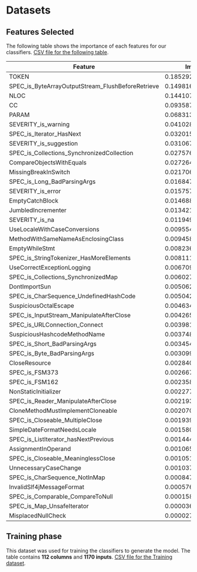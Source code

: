 # Datasets

## Features Selected
The following table shows the importance of each features for our classifiers. [CSV file for the following table](https://github.com/sallynathi/rvprio/blob/master/data/features_selected.csv).

| Feature                                              | Importance            |
|------------------------------------------------------|-----------------------|
| TOKEN                                                | 0\.185292575549184    |
| SPEC\_is\_ByteArrayOutputStream\_FlushBeforeRetrieve | 0\.149816105202913    |
| NLOC                                                 | 0\.144107812063358    |
| CC                                                   | 0\.0935875220088725   |
| PARAM                                                | 0\.0683130506603481   |
| SEVERITY\_is\_warning                                | 0\.0410285214871991   |
| SPEC\_is\_Iterator\_HasNext                          | 0\.0320159672495362   |
| SEVERITY\_is\_suggestion                             | 0\.0310673201261425   |
| SPEC\_is\_Collections\_SynchronizedCollection        | 0\.0275767012622758   |
| CompareObjectsWithEquals                             | 0\.0272644568453833   |
| MissingBreakInSwitch                                 | 0\.0217062000677915   |
| SPEC\_is\_Long\_BadParsingArgs                       | 0\.0168471532010263   |
| SEVERITY\_is\_error                                  | 0\.0157579618755543   |
| EmptyCatchBlock                                      | 0\.0146888574756749   |
| JumbledIncrementer                                   | 0\.0134212659762669   |
| SEVERITY\_is\_na                                     | 0\.0119492771895148   |
| UseLocaleWithCaseConversions                         | 0\.00955414431273459  |
| MethodWithSameNameAsEnclosingClass                   | 0\.00945851205849885  |
| EmptyWhileStmt                                       | 0\.00823654100506909  |
| SPEC\_is\_StringTokenizer\_HasMoreElements           | 0\.00811194931554754  |
| UseCorrectExceptionLogging                           | 0\.00670923270208594  |
| SPEC\_is\_Collections\_SynchronizedMap               | 0\.00602768651589117  |
| DontImportSun                                        | 0\.00506203173649278  |
| SPEC\_is\_CharSequence\_UndefinedHashCode            | 0\.00504274985459101  |
| SuspiciousOctalEscape                                | 0\.00463403099189189  |
| SPEC\_is\_InputStream\_ManipulateAfterClose          | 0\.00426570842628624  |
| SPEC\_is\_URLConnection\_Connect                     | 0\.0039816692918827   |
| SuspiciousHashcodeMethodName                         | 0\.00374804916642922  |
| SPEC\_is\_Short\_BadParsingArgs                      | 0\.00345414606046949  |
| SPEC\_is\_Byte\_BadParsingArgs                       | 0\.00309901695108323  |
| CloseResource                                        | 0\.00284097563203721  |
| SPEC\_is\_FSM373                                     | 0\.00266777079026925  |
| SPEC\_is\_FSM162                                     | 0\.00235840571593418  |
| NonStaticInitializer                                 | 0\.00227751328405826  |
| SPEC\_is\_Reader\_ManipulateAfterClose               | 0\.00219304989085156  |
| CloneMethodMustImplementCloneable                    | 0\.00207019498210647  |
| SPEC\_is\_Closeable\_MultipleClose                   | 0\.00193911137953097  |
| SimpleDateFormatNeedsLocale                          | 0\.00158046660703023  |
| SPEC\_is\_ListIterator\_hasNextPrevious              | 0\.00144496162137322  |
| AssignmentInOperand                                  | 0\.00106553349128028  |
| SPEC\_is\_Closeable\_MeaninglessClose                | 0\.00105149970700232  |
| UnnecessaryCaseChange                                | 0\.00103707764245847  |
| SPEC\_is\_CharSequence\_NotInMap                     | 0\.000847719836927538 |
| InvalidSlf4jMessageFormat                            | 0\.000576955128134152 |
| SPEC\_is\_Comparable\_CompareToNull                  | 0\.000158389122868915 |
| SPEC\_is\_Map\_UnsafeIterator                        | 0\.000036509235922468 |
| MisplacedNullCheck                                   | 0\.000027649302219501 |

## Training phase
This dataset was used for training the classifiers to generate the model. The table contains **112 columns** and **1170 inputs**.
[CSV file for the Training dataset](https://github.com/sallynathi/rvprio/blob/master/data/training.csv).

